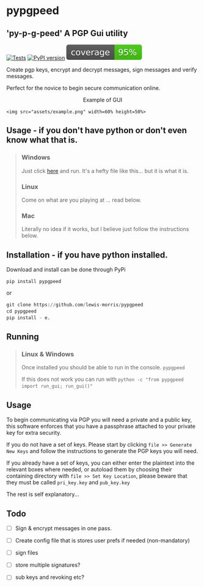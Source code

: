 # pypgpeed

## 'py-p-g-peed' A PGP Gui utility

[![Tests](https://github.com/lewis-morris/pypgpeed/actions/workflows/python-app.yml/badge.svg)](https://github.com/lewis-morris/pypgpeed/actions/workflows/python-app.yml)
[![PyPI version](https://badge.fury.io/py/pypgpeed.svg)](https://badge.fury.io/py/pypgpeed)
[![Coverage Badge](assets/coverage.svg)]()

Create pgp keys, encrypt and decrypt messages, sign messages and verify messages.

Perfect for the novice to begin secure communication online.

<p align="center">
    <span>Example of GUI</span>

    <img src="assets/example.png" width=60% height=50%>
</p>

## Usage - if you don't have python or don't even know what that is.

> ### Windows
> Just click [here](https://drive.google.com/u/0/uc?id=1s_dl9kKAeAH3qqE243vIbR3dvXY8ORYw&export=download) and run. It's a hefty file like this... but it is what it is.
> 
> ### Linux
> Come on what are you playing at ... read below.
> 
> ### Mac
> Literally no idea if it works, but I believe just follow the instructions below. 

## Installation - if you have python installed.

Download and install can be done through PyPi

```
pip install pypgpeed
```

or

```python
git clone https://github.com/lewis-morris/pypgpeed
cd pypgpeed
pip install - e.
```

## Running

> ### Linux & Windows
> 
> Once installed you should be able to run in the console. `pypgpeed`
>
> If this does not work you can run with `python -c "from pypgpeed import run_gui; run_gui()"`

## Usage

To begin communicating via PGP you will need a private and a public key, this software enforces that you have a
passphrase attached to your private key for extra security.

If you do not have a set of keys. Please start by clicking  `file >> Generate New Keys` and follow the instructions to
generate the PGP keys you will need.

If you already have a set of keys, you can either enter the plaintext into the relevant boxes where needed, or autoload
them by choosing their containing directory with `file >> Set Key Location`, please beware that they must be
called `pri_key.key` and `pub_key.key`  

The rest is self explanatory...


## Todo

- [ ] Sign & encrypt messages in one pass.
- [ ] Create config file that is stores user prefs if needed (non-mandatory)
- [ ] sign files
- [ ] store multiple signatures?
- [ ] sub keys and revoking etc?

